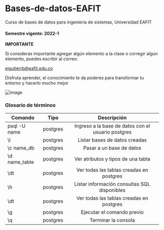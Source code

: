 # Bases-de-datos-EAFIT
Curso de bases de datos para ingeniería de sistemas, Universidad EAFIT

#### Semestre vigente: 2022-1

**IMPORTANTE**

Si consideras importante agregar algún elemento a la clase o corregir algún elemento, puedes escribir al correo:

ejgutierrb@eafit.edu.co

Disfruta aprender, el conocimiento te da poderes para transformar tu entorno y hacerlo mucho mejor

![image](https://user-images.githubusercontent.com/8409481/151238632-568a9a36-fe85-4ce2-8c25-fd6f66cc22d1.png)


### Glosario de términos



| Comando   |      Tipo      |  Descripción |
|----------|:-------------:|:------:|
| psql -U name  | postgres  |  Ingreso a la base de datos con el usuario postgres |
| \l  | postgres  | Listar bases de datos creadas |
| \c name_db | postgres | Pasar a un base de datos |
| \d name_table | postgres | Ver atributos y tipos de una tabla |
| \dt | postgres | Ver todas las tablas creadas en postgres |
| \h | postgres | Listar información consultas SQL disponibles |
| \dt | postgres | Ver todas las tablas creadas en postgres |
| \g | postgres | Ejecutar el comando previo |
| \q | postgres | Terminar la consola |
